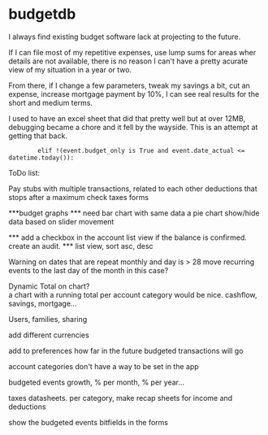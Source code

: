 # budgetdb
I always find existing budget software lack at projecting to the future.  

If I can file most of my repetitive expenses, use lump sums for areas wher details are not available, there is no reason I can't have a pretty acurate view of my situation in  a year or two.

From there, if I change a few parameters, tweak my savings a bit, cut an expense, increase mortgage payment by 10%, I can see real results for the short and medium terms.

I used to have an excel sheet that did that pretty well but at over 12MB, debugging became a chore and it fell by the wayside.  This is an attempt at getting that back.



            elif !(event.budget_only is True and event.date_actual <= datetime.today()):

ToDo list:

Pay stubs with multiple transactions, related to each other
    deductions that stops after a maximum
    check taxes forms

***budget graphs ***
need bar chart with same data a pie chart
show/hide data based on slider movement

*** add a checkbox in the account list view if the balance is confirmed.  create an audit.
*** list view, sort asc, desc

Warning on dates that are repeat monthly and day is > 28
    move recurring events to the last day of the month in this case?

Dynamic Total on chart?  
a chart with a running total per account category would be nice.  cashflow, savings, mortgage...

Users, families, sharing

add different currencies

add to preferences how far in the future budgeted transactions will go

account categories don't have a way to be set in the app

budgeted events growth, % per month, % per year...

taxes datasheets.  per category, make recap sheets for income and deductions

show the budgeted events bitfields in the forms





